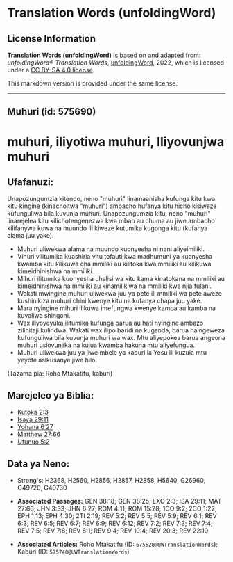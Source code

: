# Translation Words (unfoldingWord)

## License Information

**Translation Words (unfoldingWord)** is based on and adapted from: _unfoldingWord® Translation Words_, [unfoldingWord](https://unfoldingword.org/utw), 2022, which is licensed under a [CC BY-SA 4.0 license](https://creativecommons.org/licenses/by-sa/4.0/legalcode.en).

This markdown version is provided under the same license.



--------------------------------

## Muhuri (id: 575690)

muhuri, iliyotiwa muhuri, Iliyovunjwa muhuri
============================================

Ufafanuzi:
----------

Unapozungumzia kitendo, neno "muhuri" linamaanisha kufunga kitu kwa kitu kingine (kinachoitwa "muhuri") ambacho hufanya kitu hicho kisiweze kufunguliwa bila kuvunja muhuri. Unapozungumzia kitu, neno "muhuri" linarejelea kitu kilichotengenezwa kwa mbao au chuma au jiwe ambacho kilifanywa kuwa na muundo ili kiweze kutumika kugonga kitu (kufanya alama juu yake).

* Muhuri uliwekwa alama na muundo kuonyesha ni nani aliyeimiliki.
* Vihuri vilitumika kuashiria vitu tofauti kwa madhumuni ya kuonyesha kwamba kitu kilikuwa cha mmiliki au kilitoka kwa mmiliki au kilikuwa kimeidhinishwa na mmiliki.
* Mihuri ilitumika kuonyesha uhalisi wa kitu kama kinatokana na mmiliki au kimeidhinishwa na mmiliki au kinamilikiwa na mmiliki kwa njia fulani.
* Wakati mwingine muhuri uliwekwa juu ya pete ili mmiliki wa pete aweze kushinikiza muhuri chini kwenye kitu na kufanya chapa juu yake.
* Mara nyingine mihuri ilikuwa imefungwa kwenye kamba au kamba na kuvaliwa shingoni.
* Wax iliyoyeyuka ilitumika kufunga barua au hati nyingine ambazo zilihitaji kulindwa. Wakati wax ilipo baridi na kuganda, barua haingeweza kufunguliwa bila kuvunja muhuri wa wax. Mtu aliyepokea barua angeona muhuri usiovunjika na kujua kwamba hakuna mtu aliyefungua.
* Muhuri uliwekwa juu ya jiwe mbele ya kaburi la Yesu ili kuzuia mtu yeyote asikusanye jiwe hilo.

(Tazama pia: Roho Mtakatifu, kaburi)

Marejeleo ya Biblia:
--------------------

* [Kutoka 2:3](https://ref.ly/Exod2:3)
* [Isaya 29:11](https://ref.ly/Isa29:11)
* [Yohana 6:27](https://ref.ly/John6:27)
* [Matthew 27:66](https://ref.ly/Matt27:66)
* [Ufunuo 5:2](https://ref.ly/Rev5:2)

Data ya Neno:
-------------

* Strong's: H2368, H2560, H2856, H2857, H2858, H5640, G26960, G49720, G49730

* **Associated Passages:** GEN 38:18; GEN 38:25; EXO 2:3; ISA 29:11; MAT 27:66; JHN 3:33; JHN 6:27; ROM 4:11; ROM 15:28; 1CO 9:2; 2CO 1:22; EPH 1:13; EPH 4:30; 2TI 2:19; REV 5:2; REV 5:5; REV 5:9; REV 6:1; REV 6:3; REV 6:5; REV 6:7; REV 6:9; REV 6:12; REV 7:2; REV 7:3; REV 7:4; REV 7:5; REV 7:8; REV 8:1; REV 9:4; REV 10:4; REV 20:3; REV 22:10
* **Associated Articles:** Roho Mtakatifu (ID: `575528@UWTranslationWords`); Kaburi (ID: `575740@UWTranslationWords`)

